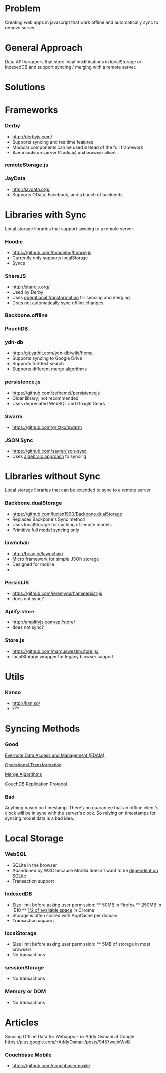 # Problem

Creating web apps in javascript that work offline and automatically sync to remove server.

# General Approach

Data API wrappers that store local modifications in localStorage or IndexedDB and support 
syncing / merging with a remote server.

# Solutions


Frameworks
==========

### Derby
* http://derbyjs.com/
* Supports syncing and realtime features
* Modular components can be used instead of the full framework
* Same code on server (Node.js) and browser client

### remoteStorage.js

### JayData
* http://jaydata.org/
* Supports OData, Facebook, and a bunch of backends

Libraries with Sync
===================

Local storage libraries that support syncing to a remote server.

### Hoodie
* https://github.com/hoodiehq/hoodie.js
* Currently only supports localStorage
* Syncs

### ShareJS
* http://sharejs.org/
* Used by Derby
* Uses [operational transformation](http://en.wikipedia.org/wiki/Operational_transformation)
  for syncing and merging
* Does not automatically sync offline changes


### Backbone.offline

### PouchDB

### ydn-db
* http://git.yathit.com/ydn-db/wiki/Home
* Supports syncing to Google Drive
* Supports full-text search
* Supports different [merge algorithms](http://git.yathit.com/ydn-db/src/92a33f189b70/js/ydn/db/algo?at=master)

### persistence.js
* https://github.com/zefhemel/persistencejs
* Older library; not recommended
* Uses deprecated WebSQL and Google Gears

### Swarm
* https://github.com/gritzko/swarm

### JSON Sync
* https://github.com/sayrer/json-sync
* Uses [algebraic approach](http://www.eecs.harvard.edu/~nr/pubs/sync-abstract.html) to syncing


Libraries without Sync
======================

Local storage libraries that can be extended to sync to a remote server.

### Backbone.dualStorage
* https://github.com/lucian1900/Backbone.dualStorage
* Replaces Backbone's Sync method
* Uses localStorage for caching of remote models
* Primitive full model syncing only

### lawnchair
* http://brian.io/lawnchair/
* Micro framework for simple JSON storage
* Designed for mobile
* 

### PersistJS
* https://github.com/jeremydurham/persist-js
* does not sync?

### Aplify.store
* http://amplifyjs.com/api/store/
* does not sync?

### Store.js
* https://github.com/marcuswestin/store.js/
* localStorage wrapper for legacy browser support


Utils
=====

### Kanso
* http://kan.so/
* ???



Syncing Methods
===============

### Good

[Evernote Data Access and Management (EDAM)](http://dev.evernote.com/media/pdf/edam-sync.pdf)

[Operational Transformation](http://en.wikipedia.org/wiki/Operational_transformation)

[Merge Algorithms](http://en.wikipedia.org/wiki/Merge_(revision_control))

[CouchDB Replication Protocol](http://www.dataprotocols.org/en/latest/couchdb_replication.html)

### Bad

Anything based on timestamp. There's no guarantee that an offline client's clock will be in 
sync with the server's clock. So relying on timestamps for syncing model data is a bad idea.


Local Storage
=============

### WebSQL
* SQLite in the browser
* Abandoned by W3C because Mozilla doesn't want to be [dependent on SQLite](https://hacks.mozilla.org/2010/06/beyond-html5-database-apis-and-the-road-to-indexeddb/)
* Transaction support

### IndexedDB
* Size limit before asking user permission:
** 50MB in Firefox
** 250MB in IE10
** [1/2 of available space](https://developers.google.com/chrome/whitepapers/storage#temporary) in Chrome
* Storage is often shared with AppCache per domain
* Transaction support

### localStorage
* Size limit before asking user permission:
** 5MB of storage in most browsers
* No transactions

### sessionStorage
* No transactions

### Memory or DOM
* No transactions



Articles
========

Syncing Offline Data for Webapps – by Addy Osmani at Google<br>
https://plus.google.com/+AddyOsmani/posts/9457wajmWvB

### Couchbase Mobile
* https://github.com/couchbase/mobile



